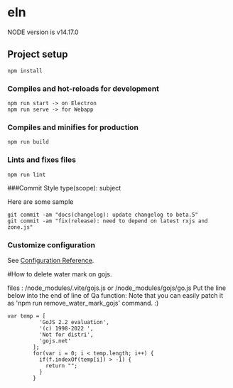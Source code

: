 # eln

NODE version is v14.17.0

## Project setup

```
npm install
```

### Compiles and hot-reloads for development

```
npm run start -> on Electron
npm run serve -> for Webapp
```

### Compiles and minifies for production

```
npm run build
```

### Lints and fixes files

```
npm run lint
```

###Commit Style
type(scope): subject

Here are some sample

```
git commit -am "docs(changelog): update changelog to beta.5"
git commit -am "fix(release): need to depend on latest rxjs and zone.js"
```

### Customize configuration

See [Configuration Reference](https://cli.vuejs.org/config/).

#How to delete water mark on gojs.

files : /node_modules/.vite/gojs.js or /node_modules/gojs/go.js
Put the line below into the end of line of Qa function:
Note that you can easily patch it as 'npm run remove_water_mark_gojs' command. :)

```
var temp = [
          'GoJS 2.2 evaluation',
          '(c) 1998-2022 ',
          'Not for distri',
          'gojs.net'
        ];
        for(var i = 0; i < temp.length; i++) {
          if(f.indexOf(temp[i]) > -1) {
            return "";
          }
        }
```
